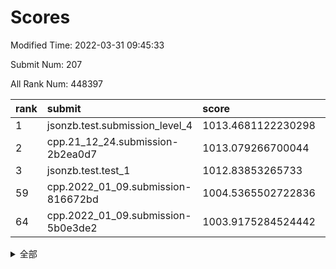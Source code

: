 # Scores

Modified Time: 2022-03-31 09:45:33

Submit Num: 207

All Rank Num: 448397

| rank |               submit               |       score        |       sigma        | pk_num |
| :--- | :--------------------------------- | :----------------- | :----------------- | :----- |
| 1    | jsonzb.test.submission_level_4     | 1013.4681122230298 | 0.8293854349036583 | 8668   |
| 2    | cpp.21_12_24.submission-2b2ea0d7   | 1013.079266700044  | 0.7952456801159844 | 8665   |
| 3    | jsonzb.test.test_1                 | 1012.83853265733   | 0.812553727094198  | 8666   |
| 59   | cpp.2022_01_09.submission-816672bd | 1004.5365502722836 | 0.7127249313653021 | 8664   |
| 64   | cpp.2022_01_09.submission-5b0e3de2 | 1003.9175284524442 | 0.7202475655577226 | 8666   |


<details>
<summary>全部</summary>

| rank |                 submit                 |       score        |       sigma        | pk_num |
| :--- | :------------------------------------- | :----------------- | :----------------- | :----- |
| 1    | jsonzb.test.submission_level_4         | 1013.4681122230298 | 0.8293854349036583 | 8668   |
| 2    | cpp.21_12_24.submission-2b2ea0d7       | 1013.079266700044  | 0.7952456801159844 | 8665   |
| 3    | jsonzb.test.test_1                     | 1012.83853265733   | 0.812553727094198  | 8666   |
| 4    | gobigger.level_3.submission_level_3_21 | 1012.0594607621997 | 0.7918984393553087 | 8662   |
| 5    | gobigger.level_3.submission_level_3_12 | 1011.4988027097951 | 0.7647513438595707 | 8663   |
| 6    | gobigger.level_3.submission_level_3_0  | 1011.4079985136931 | 0.7600896669950176 | 8667   |
| 7    | gobigger.level_3.submission_level_3_4  | 1011.1566594547096 | 0.7581230269075349 | 8659   |
| 8    | gobigger.level_3.submission_level_3_26 | 1011.1299155695702 | 0.7748702144644608 | 8669   |
| 9    | gobigger.level_3.submission_level_3_30 | 1011.1293333273858 | 0.7451701435904656 | 8660   |
| 10   | gobigger.level_3.submission_level_3_49 | 1011.0921989111849 | 0.7831212991082466 | 8664   |
| 11   | gobigger.level_3.submission_level_3_39 | 1011.0155803658713 | 0.7640070056021862 | 8668   |
| 12   | gobigger.level_3.submission_level_3_9  | 1010.804806103045  | 0.7780518660590319 | 8664   |
| 13   | gobigger.level_3.submission_level_3_29 | 1010.7786801176163 | 0.7630939471408928 | 8669   |
| 14   | gobigger.level_3.submission_level_3_31 | 1010.6107643363871 | 0.767275171488501  | 8665   |
| 15   | gobigger.level_3.submission_level_3_43 | 1010.5678997728514 | 0.7851950998526209 | 8666   |
| 16   | gobigger.level_3.submission_level_3_40 | 1010.5093232273717 | 0.749618398860156  | 8671   |
| 17   | gobigger.level_3.submission_level_3_37 | 1010.3938739399827 | 0.7586375856114944 | 8665   |
| 18   | gobigger.level_3.submission_level_3_17 | 1010.3183060990027 | 0.7539199836735428 | 8659   |
| 19   | gobigger.level_3.submission_level_3_22 | 1010.295306535141  | 0.7501327886581285 | 8662   |
| 20   | gobigger.level_3.submission_level_3_36 | 1010.2354763029423 | 0.7572898125788603 | 8664   |
| 21   | gobigger.level_3.submission_level_3_47 | 1010.2102582600535 | 0.7623426128710747 | 8670   |
| 22   | gobigger.level_3.submission_level_3_33 | 1010.1459793280019 | 0.7545299523285622 | 8661   |
| 23   | gobigger.level_3.submission_level_3_32 | 1010.0847740267484 | 0.7610685312323047 | 8669   |
| 24   | gobigger.level_3.submission_level_3_5  | 1010.0739917788843 | 0.7709135611113954 | 8664   |
| 25   | gobigger.level_3.submission_level_3_46 | 1010.0265834022422 | 0.7669483547539204 | 8667   |
| 26   | gobigger.level_3.submission_level_3_41 | 1010.0100014985102 | 0.7514410356339253 | 8661   |
| 27   | gobigger.level_3.submission_level_3_15 | 1010.0047839259498 | 0.7596830178030765 | 8662   |
| 28   | gobigger.level_3.submission_level_3_6  | 1009.8920920694655 | 0.7606043317112511 | 8665   |
| 29   | gobigger.level_3.submission_level_3_3  | 1009.856217262289  | 0.7648180733109617 | 8671   |
| 30   | gobigger.level_3.submission_level_3_19 | 1009.7389931060388 | 0.760500900791611  | 8668   |
| 31   | gobigger.level_3.submission_level_3_11 | 1009.6752554984661 | 0.7683670144689836 | 8666   |
| 32   | gobigger.level_3.submission_level_3_2  | 1009.6659291421015 | 0.7405255547566386 | 8661   |
| 33   | gobigger.level_3.submission_level_3_48 | 1009.6646783505066 | 0.7577075333268922 | 8665   |
| 34   | gobigger.level_3.submission_level_3_20 | 1009.6584641085833 | 0.7447870041988945 | 8665   |
| 35   | gobigger.level_3.submission_level_3_16 | 1009.589340222697  | 0.7425915222539906 | 8661   |
| 36   | gobigger.level_3.submission_level_3_38 | 1009.4925417544075 | 0.7631416195147814 | 8661   |
| 37   | gobigger.level_3.submission_level_3_23 | 1009.4879109653158 | 0.743857844743608  | 8667   |
| 38   | gobigger.level_3.submission_level_3_42 | 1009.4255071072965 | 0.7483975699713392 | 8659   |
| 39   | gobigger.level_3.submission_level_3_44 | 1009.415474144987  | 0.7363978087668759 | 8663   |
| 40   | gobigger.level_3.submission_level_3_25 | 1009.4053773941847 | 0.746325962673819  | 8665   |
| 41   | gobigger.level_3.submission_level_3_24 | 1009.3619256417873 | 0.7293013898425225 | 8662   |
| 42   | gobigger.level_3.submission_level_3_10 | 1009.3469941112456 | 0.7559758588211165 | 8661   |
| 43   | gobigger.level_3.submission_level_3_27 | 1009.3457616596029 | 0.7454509818465188 | 8666   |
| 44   | gobigger.level_3.submission_level_3_1  | 1009.3395462657528 | 0.7536026755720877 | 8662   |
| 45   | gobigger.level_3.submission_level_3_18 | 1009.3275279932905 | 0.7451898579705873 | 8669   |
| 46   | gobigger.level_3.submission_level_3_14 | 1009.2037906504981 | 0.7684229231198757 | 8665   |
| 47   | gobigger.level_3.submission_level_3_7  | 1008.9861546098347 | 0.7409949115014797 | 8660   |
| 48   | gobigger.level_3.submission_level_3_34 | 1008.9597929570446 | 0.7407822361662542 | 8664   |
| 49   | gobigger.level_3.submission_level_3_35 | 1008.9247172777957 | 0.744193070520171  | 8667   |
| 50   | gobigger.level_3.submission_level_3_8  | 1008.8511579349876 | 0.7534006308666573 | 8655   |
| 51   | gobigger.level_3.submission_level_3_45 | 1008.7317692758768 | 0.7704284550012038 | 8668   |
| 52   | gobigger.level_3.submission_level_3_28 | 1008.6618543112546 | 0.7567365459125577 | 8668   |
| 53   | gobigger.level_3.submission_level_3_13 | 1008.5403945420398 | 0.7465213863647292 | 8663   |
| 54   | gobigger.level_1.submission_level_1_31 | 1005.3503186830613 | 0.722613154461443  | 8666   |
| 55   | gobigger.level_1.submission_level_1_0  | 1004.9805569570041 | 0.7086316343276059 | 8665   |
| 56   | gobigger.level_1.submission_level_1_42 | 1004.7705766972786 | 0.7163046830104448 | 8663   |
| 57   | gobigger.level_1.submission_level_1_39 | 1004.6303326095762 | 0.7218100132133443 | 8662   |
| 58   | gobigger.level_1.submission_level_1_48 | 1004.541446219762  | 0.7050306342561826 | 8661   |
| 59   | cpp.2022_01_09.submission-816672bd     | 1004.5365502722836 | 0.7127249313653021 | 8664   |
| 60   | gobigger.level_1.submission_level_1_40 | 1004.3831533202851 | 0.7134668581135024 | 8665   |
| 61   | gobigger.level_1.submission_level_1_7  | 1004.2405035849611 | 0.7128650255106713 | 8664   |
| 62   | gobigger.level_1.submission_level_1_19 | 1004.1245229092476 | 0.7289782054686698 | 8667   |
| 63   | gobigger.level_1.submission_level_1_47 | 1004.0967765398025 | 0.7199494357171229 | 8666   |
| 64   | cpp.2022_01_09.submission-5b0e3de2     | 1003.9175284524442 | 0.7202475655577226 | 8666   |
| 65   | gobigger.level_1.submission_level_1_24 | 1003.8912477572478 | 0.7228054061912143 | 8667   |
| 66   | gobigger.level_1.submission_level_1_15 | 1003.8870355108733 | 0.7156811385672422 | 8658   |
| 67   | gobigger.level_1.submission_level_1_21 | 1003.7947901050518 | 0.7233429851221113 | 8666   |
| 68   | gobigger.level_1.submission_level_1_36 | 1003.7901393494441 | 0.7143796619649728 | 8667   |
| 69   | gobigger.level_1.submission_level_1_10 | 1003.6921990255029 | 0.7265223184449348 | 8663   |
| 70   | gobigger.level_1.submission_level_1_33 | 1003.6861358873214 | 0.709281660900436  | 8661   |
| 71   | gobigger.level_1.submission_level_1_38 | 1003.682474760531  | 0.7179376662673912 | 8665   |
| 72   | gobigger.level_1.submission_level_1_4  | 1003.6604167292933 | 0.7177510732157106 | 8663   |
| 73   | gobigger.level_1.submission_level_1_9  | 1003.6278590540336 | 0.7254706638238412 | 8667   |
| 74   | gobigger.level_1.submission_level_1_23 | 1003.603694417172  | 0.7325942676165448 | 8664   |
| 75   | gobigger.level_1.submission_level_1_14 | 1003.552938621379  | 0.7071427132272887 | 8664   |
| 76   | gobigger.level_1.submission_level_1_27 | 1003.5500843813389 | 0.7241529103316167 | 8664   |
| 77   | gobigger.level_1.submission_level_1_30 | 1003.5413457135314 | 0.7196782691889393 | 8663   |
| 78   | gobigger.level_1.submission_level_1_1  | 1003.5369046558795 | 0.722131120850985  | 8666   |
| 79   | gobigger.level_1.submission_level_1_5  | 1003.4600705841698 | 0.7181737006771766 | 8670   |
| 80   | gobigger.level_1.submission_level_1_32 | 1003.4326177219573 | 0.7093682177032606 | 8662   |
| 81   | gobigger.level_1.submission_level_1_11 | 1003.4173739107985 | 0.7232167545434419 | 8658   |
| 82   | gobigger.level_1.submission_level_1_26 | 1003.3927079297492 | 0.7159968497826066 | 8668   |
| 83   | gobigger.level_1.submission_level_1_17 | 1003.3303203940565 | 0.7264914129257374 | 8667   |
| 84   | gobigger.level_1.submission_level_1_6  | 1003.2621732241619 | 0.714973196026666  | 8666   |
| 85   | gobigger.level_1.submission_level_1_41 | 1003.2095837562978 | 0.7183937027057996 | 8668   |
| 86   | gobigger.level_1.submission_level_1_12 | 1003.1733329991916 | 0.7065048063772468 | 8664   |
| 87   | gobigger.level_1.submission_level_1_18 | 1003.1478092347271 | 0.7046012858092293 | 8667   |
| 88   | gobigger.level_1.submission_level_1_3  | 1003.0196030269482 | 0.703927015448898  | 8664   |
| 89   | gobigger.level_1.submission_level_1_35 | 1002.9879349195287 | 0.7219506126434547 | 8663   |
| 90   | gobigger.level_1.submission_level_1_20 | 1002.9654737756784 | 0.7124595955893711 | 8665   |
| 91   | gobigger.level_1.submission_level_1_43 | 1002.877558612903  | 0.7081952905556189 | 8671   |
| 92   | gobigger.level_1.submission_level_1_44 | 1002.853942345664  | 0.7219944537761751 | 8659   |
| 93   | gobigger.level_1.submission_level_1_29 | 1002.8517662081389 | 0.7122256238864308 | 8666   |
| 94   | gobigger.level_1.submission_level_1_8  | 1002.785794504738  | 0.7105056846763921 | 8666   |
| 95   | gobigger.level_1.submission_level_1_22 | 1002.6905038615565 | 0.7201123363139701 | 8666   |
| 96   | gobigger.level_1.submission_level_1_49 | 1002.6574442156239 | 0.7109370484410351 | 8664   |
| 97   | gobigger.level_1.submission_level_1_13 | 1002.6222657417802 | 0.7095046321036094 | 8664   |
| 98   | gobigger.level_1.submission_level_1_16 | 1002.5193973404505 | 0.6995080809854679 | 8665   |
| 99   | gobigger.level_1.submission_level_1_28 | 1002.4683726809741 | 0.7127358005643438 | 8664   |
| 100  | gobigger.level_1.submission_level_1_25 | 1002.4638178879425 | 0.7069901707864883 | 8667   |
| 101  | gobigger.level_1.submission_level_1_46 | 1002.3653637136811 | 0.7127207995980577 | 8664   |
| 102  | gobigger.level_1.submission_level_1_34 | 1002.0125963806953 | 0.7136952428466152 | 8669   |
| 103  | gobigger.level_1.submission_level_1_37 | 1001.84716419456   | 0.7073409042402908 | 8669   |
| 104  | gobigger.level_1.submission_level_1_2  | 1001.4876806356064 | 0.7115144941561036 | 8665   |
| 105  | gobigger.level_1.submission_level_1_45 | 1000.9392344336258 | 0.7061300226590427 | 8666   |
| 106  | gobigger.random.submission_random_12   | 997.7020781909719  | 0.7028137966779662 | 8660   |
| 107  | gobigger.random.submission_random_2    | 997.0857777561173  | 0.7182253138234372 | 8662   |
| 108  | gobigger.random.submission_random_18   | 997.0607429394977  | 0.7070326627221151 | 8663   |
| 109  | gobigger.random.submission_random_38   | 997.0460115558209  | 0.711525293816101  | 8668   |
| 110  | gobigger.random.submission_random_35   | 996.9853569988946  | 0.7017579159131642 | 8666   |
| 111  | gobigger.random.submission_random_3    | 996.8801241815406  | 0.7079503080259221 | 8668   |
| 112  | gobigger.random.submission_random_25   | 996.8625048317191  | 0.7099135174994552 | 8663   |
| 113  | gobigger.random.submission_random_1    | 996.8087275428163  | 0.7210302282223688 | 8661   |
| 114  | gobigger.random.submission_random_47   | 996.6273198734499  | 0.7116334716003608 | 8670   |
| 115  | gobigger.random.submission_random_4    | 996.5752278508983  | 0.6950915037316664 | 8667   |
| 116  | gobigger.random.submission_random_41   | 996.5137842563249  | 0.7065475356879204 | 8666   |
| 117  | gobigger.random.submission_random_39   | 996.4901598147533  | 0.7094769172306072 | 8661   |
| 118  | gobigger.random.submission_random_31   | 996.4525796982568  | 0.7178175744904361 | 8665   |
| 119  | gobigger.random.submission_random_22   | 996.3870728867295  | 0.7133936208756102 | 8664   |
| 120  | gobigger.random.submission_random_30   | 996.3861492033923  | 0.728373331952318  | 8663   |
| 121  | gobigger.random.submission_random_15   | 996.3656078754112  | 0.6957004677374872 | 8667   |
| 122  | gobigger.random.submission_random_23   | 996.2452042456439  | 0.7068844338030897 | 8666   |
| 123  | gobigger.random.submission_random_9    | 996.2371705881554  | 0.7037765063548871 | 8672   |
| 124  | gobigger.random.submission_random_48   | 996.2185831178442  | 0.7067466572889434 | 8665   |
| 125  | gobigger.random.submission_random_34   | 996.2055471830122  | 0.7040421130610269 | 8665   |
| 126  | gobigger.random.submission_random_13   | 996.1814954296399  | 0.7024752068057766 | 8665   |
| 127  | gobigger.random.submission_random_40   | 996.1809591863667  | 0.7184471902717975 | 8660   |
| 128  | gobigger.random.submission_random_19   | 996.1703914767998  | 0.7196547258946069 | 8667   |
| 129  | gobigger.random.submission_random_27   | 996.10407725835    | 0.7014233141483792 | 8667   |
| 130  | gobigger.random.submission_random_43   | 996.085748193053   | 0.7232868299426861 | 8660   |
| 131  | gobigger.random.submission_random_21   | 996.0692127491744  | 0.7087735121518377 | 8658   |
| 132  | gobigger.random.submission_random_42   | 996.0681869090967  | 0.7134128620065331 | 8668   |
| 133  | gobigger.random.submission_random_28   | 996.0429510743462  | 0.7103334490309965 | 8665   |
| 134  | gobigger.random.submission_random_6    | 996.040475923824   | 0.7427026798940628 | 8665   |
| 135  | gobigger.random.submission_random_29   | 995.9315167848845  | 0.7063994594760996 | 8663   |
| 136  | gobigger.random.submission_random_7    | 995.9288287098396  | 0.708449999288557  | 8660   |
| 137  | gobigger.random.submission_random_20   | 995.8978005460401  | 0.708532854071471  | 8668   |
| 138  | gobigger.random.submission_random_36   | 995.7538378881272  | 0.7235433192819458 | 8663   |
| 139  | gobigger.random.submission_random_44   | 995.6684792489706  | 0.7042775431394896 | 8663   |
| 140  | gobigger.random.submission_random_32   | 995.6682926683521  | 0.7044710658125286 | 8663   |
| 141  | gobigger.random.submission_random_37   | 995.6512926860383  | 0.720616602420725  | 8665   |
| 142  | gobigger.random.submission_random_24   | 995.6446465471342  | 0.7142360956094213 | 8664   |
| 143  | gobigger.random.submission_random_46   | 995.5745757389782  | 0.7351074341564376 | 8660   |
| 144  | gobigger.random.submission_random_45   | 995.5678663126133  | 0.7200408070065113 | 8663   |
| 145  | gobigger.random.submission_random_10   | 995.5016044297192  | 0.7180636146064241 | 8669   |
| 146  | gobigger.random.submission_random_8    | 995.4128233493893  | 0.7123338074557924 | 8662   |
| 147  | gobigger.random.submission_random_49   | 995.3966342090858  | 0.7016897152867573 | 8668   |
| 148  | gobigger.random.submission_random_14   | 995.3518164840494  | 0.7284059513591917 | 8665   |
| 149  | gobigger.random.submission_random_5    | 995.3428236234254  | 0.7258551353259399 | 8661   |
| 150  | gobigger.random.submission_random_11   | 995.2546985891117  | 0.7119624957679667 | 8665   |
| 151  | gobigger.random.submission_random_16   | 995.2389014765696  | 0.712976441260529  | 8670   |
| 152  | gobigger.random.submission_random_0    | 995.0177033979089  | 0.6993672197197776 | 8666   |
| 153  | gobigger.random.submission_random_26   | 994.7788105135313  | 0.7286288018429934 | 8663   |
| 154  | gobigger.random.submission_random_33   | 994.6388440623609  | 0.7213614227356437 | 8670   |
| 155  | gobigger.random.submission_random_17   | 994.4984931346064  | 0.7195550375092724 | 8664   |
| 156  | gobigger.level_2.submission_level_2_22 | 994.4586482047388  | 0.7366034448573848 | 8666   |
| 157  | gobigger.level_2.submission_level_2_28 | 993.6318731919122  | 0.7318170806848923 | 8664   |
| 158  | gobigger.level_2.submission_level_2_21 | 993.4904330196151  | 0.7312663966395726 | 8663   |
| 159  | gobigger.level_2.submission_level_2_47 | 993.4562151228537  | 0.742167842814555  | 8670   |
| 160  | gobigger.level_2.submission_level_2_20 | 993.3960237225549  | 0.7396316987380082 | 8661   |
| 161  | gobigger.level_2.submission_level_2_24 | 993.3540827997858  | 0.7377677738725394 | 8669   |
| 162  | gobigger.level_2.submission_level_2_18 | 993.2934380112724  | 0.745938838675722  | 8660   |
| 163  | gobigger.level_2.submission_level_2_44 | 993.2901896305026  | 0.7289440302797434 | 8662   |
| 164  | gobigger.level_2.submission_level_2_11 | 993.2789684999027  | 0.7340824036640181 | 8661   |
| 165  | gobigger.level_2.submission_level_2_4  | 993.251552550278   | 0.7421930176952223 | 8662   |
| 166  | gobigger.level_2.submission_level_2_30 | 993.2493901811285  | 0.72686093871027   | 8667   |
| 167  | gobigger.level_2.submission_level_2_49 | 993.0322987554455  | 0.7393858992579146 | 8662   |
| 168  | gobigger.level_2.submission_level_2_14 | 992.9286843838988  | 0.7528390486041059 | 8660   |
| 169  | gobigger.level_2.submission_level_2_42 | 992.9282552039889  | 0.7426460845114196 | 8662   |
| 170  | gobigger.level_2.submission_level_2_16 | 992.7781440327867  | 0.7432182604831443 | 8660   |
| 171  | gobigger.level_2.submission_level_2_33 | 992.6638421930958  | 0.7335284615193253 | 8664   |
| 172  | gobigger.level_2.submission_level_2_19 | 992.5798189441119  | 0.7485937899824784 | 8661   |
| 173  | gobigger.level_2.submission_level_2_1  | 992.5092358526326  | 0.7247788085443859 | 8665   |
| 174  | gobigger.level_2.submission_level_2_34 | 992.3341725664335  | 0.7408814112125022 | 8664   |
| 175  | gobigger.level_2.submission_level_2_17 | 992.3270698320212  | 0.7344942307927266 | 8665   |
| 176  | gobigger.level_2.submission_level_2_12 | 992.293574379518   | 0.7485575804245063 | 8666   |
| 177  | gobigger.level_2.submission_level_2_45 | 992.1389403102104  | 0.7588935276763067 | 8662   |
| 178  | gobigger.level_2.submission_level_2_36 | 992.1280933829097  | 0.7614509207807078 | 8665   |
| 179  | gobigger.level_2.submission_level_2_6  | 992.1238704283712  | 0.7395066352675906 | 8667   |
| 180  | gobigger.level_2.submission_level_2_15 | 991.9841912624269  | 0.741764029225436  | 8664   |
| 181  | gobigger.level_2.submission_level_2_46 | 991.87769809619    | 0.7235967677440492 | 8667   |
| 182  | gobigger.level_2.submission_level_2_31 | 991.8761640154365  | 0.7520767991823722 | 8664   |
| 183  | gobigger.level_2.submission_level_2_5  | 991.8585672277868  | 0.751576637334164  | 8666   |
| 184  | gobigger.level_2.submission_level_2_26 | 991.8188955148075  | 0.7569344053606737 | 8668   |
| 185  | gobigger.level_2.submission_level_2_39 | 991.7711381474431  | 0.7421166074144528 | 8670   |
| 186  | gobigger.level_2.submission_level_2_32 | 991.716338918507   | 0.7497601916906577 | 8666   |
| 187  | gobigger.level_2.submission_level_2_13 | 991.6748622167869  | 0.7388877834555233 | 8666   |
| 188  | gobigger.level_2.submission_level_2_8  | 991.6428797469059  | 0.74288546711993   | 8666   |
| 189  | gobigger.level_2.submission_level_2_48 | 991.6371366859115  | 0.7498591663779198 | 8667   |
| 190  | gobigger.level_2.submission_level_2_27 | 991.5806990742977  | 0.7702089449671378 | 8667   |
| 191  | gobigger.level_2.submission_level_2_9  | 991.5571179611321  | 0.757944394448757  | 8670   |
| 192  | gobigger.level_2.submission_level_2_3  | 991.3855983939599  | 0.7310478108839847 | 8669   |
| 193  | gobigger.level_2.submission_level_2_29 | 991.3838597507624  | 0.7769670389661407 | 8666   |
| 194  | gobigger.level_2.submission_level_2_23 | 991.3669870443281  | 0.7627930917138076 | 8663   |
| 195  | gobigger.level_2.submission_level_2_25 | 991.3642956637053  | 0.7699695581710836 | 8662   |
| 196  | gobigger.level_2.submission_level_2_40 | 991.2291858166938  | 0.7480768194444384 | 8667   |
| 197  | gobigger.level_2.submission_level_2_43 | 991.1083561499428  | 0.7675909405424866 | 8659   |
| 198  | gobigger.level_2.submission_level_2_37 | 990.9863046215474  | 0.742689367648665  | 8663   |
| 199  | gobigger.level_2.submission_level_2_10 | 990.8915882871497  | 0.7631338585271052 | 8662   |
| 200  | gobigger.level_2.submission_level_2_38 | 990.8301159469108  | 0.7674732536198254 | 8666   |
| 201  | gobigger.level_2.submission_level_2_0  | 990.6547467850279  | 0.7456460512214343 | 8666   |
| 202  | gobigger.level_2.submission_level_2_7  | 990.4786336953212  | 0.7573223504858643 | 8669   |
| 203  | gobigger.level_2.submission_level_2_41 | 990.4298821977449  | 0.7644089262052531 | 8665   |
| 204  | gobigger.level_2.submission_level_2_2  | 990.392175259462   | 0.7495417731580074 | 8660   |
| 205  | gobigger.level_2.submission_level_2_35 | 990.3096334317644  | 0.7724547368704041 | 8667   |
| 206  | gobigger.none.submission_none_0        | 978.4779676158477  | 1.2497371449922472 | 8667   |
| 207  | gobigger.none.submission_none_1        | 975.947444519757   | 1.5014650062905803 | 8668   |

</details>